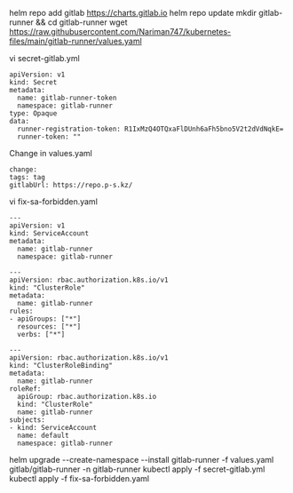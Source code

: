 helm repo add gitlab https://charts.gitlab.io
helm repo update
mkdir gitlab-runner && cd gitlab-runner
wget https://raw.githubusercontent.com/Nariman747/kubernetes-files/main/gitlab-runner/values.yaml

vi secret-gitlab.yml
```
apiVersion: v1 
kind: Secret 
metadata: 
  name: gitlab-runner-token 
  namespace: gitlab-runner 
type: Opaque 
data: 
  runner-registration-token: R1IxMzQ4OTQxaFlDUnh6aFh5bno5V2t2dVdNqkE=
  runner-token: ""
```

Change in values.yaml
```
change:
tags: tag
gitlabUrl: https://repo.p-s.kz/
```

vi fix-sa-forbidden.yaml
```
---
apiVersion: v1
kind: ServiceAccount
metadata:
  name: gitlab-runner
  namespace: gitlab-runner

---
apiVersion: rbac.authorization.k8s.io/v1
kind: "ClusterRole"
metadata:
  name: gitlab-runner
rules:
- apiGroups: ["*"]
  resources: ["*"]
  verbs: ["*"]

---
apiVersion: rbac.authorization.k8s.io/v1
kind: "ClusterRoleBinding"
metadata:
  name: gitlab-runner
roleRef:
  apiGroup: rbac.authorization.k8s.io
  kind: "ClusterRole"
  name: gitlab-runner
subjects:
- kind: ServiceAccount
  name: default
  namespace: gitlab-runner
```


helm upgrade --create-namespace --install gitlab-runner -f values.yaml gitlab/gitlab-runner -n gitlab-runner
kubectl apply -f secret-gitlab.yml
kubectl apply -f fix-sa-forbidden.yaml
